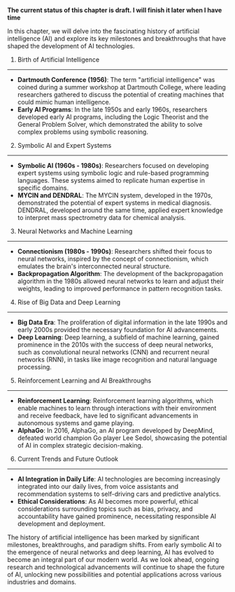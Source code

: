 **The current status of this chapter is draft. I will finish it later when I have time**

In this chapter, we will delve into the fascinating history of artificial intelligence (AI) and explore its key milestones and breakthroughs that have shaped the development of AI technologies.

1. Birth of Artificial Intelligence
-----------------------------------

* **Dartmouth Conference (1956)**: The term "artificial intelligence" was coined during a summer workshop at Dartmouth College, where leading researchers gathered to discuss the potential of creating machines that could mimic human intelligence.
* **Early AI Programs**: In the late 1950s and early 1960s, researchers developed early AI programs, including the Logic Theorist and the General Problem Solver, which demonstrated the ability to solve complex problems using symbolic reasoning.

2. Symbolic AI and Expert Systems
---------------------------------

* **Symbolic AI (1960s - 1980s)**: Researchers focused on developing expert systems using symbolic logic and rule-based programming languages. These systems aimed to replicate human expertise in specific domains.
* **MYCIN and DENDRAL**: The MYCIN system, developed in the 1970s, demonstrated the potential of expert systems in medical diagnosis. DENDRAL, developed around the same time, applied expert knowledge to interpret mass spectrometry data for chemical analysis.

3. Neural Networks and Machine Learning
---------------------------------------

* **Connectionism (1980s - 1990s)**: Researchers shifted their focus to neural networks, inspired by the concept of connectionism, which emulates the brain's interconnected neural structure.
* **Backpropagation Algorithm**: The development of the backpropagation algorithm in the 1980s allowed neural networks to learn and adjust their weights, leading to improved performance in pattern recognition tasks.

4. Rise of Big Data and Deep Learning
-------------------------------------

* **Big Data Era**: The proliferation of digital information in the late 1990s and early 2000s provided the necessary foundation for AI advancements.
* **Deep Learning**: Deep learning, a subfield of machine learning, gained prominence in the 2010s with the success of deep neural networks, such as convolutional neural networks (CNN) and recurrent neural networks (RNN), in tasks like image recognition and natural language processing.

5. Reinforcement Learning and AI Breakthroughs
----------------------------------------------

* **Reinforcement Learning**: Reinforcement learning algorithms, which enable machines to learn through interactions with their environment and receive feedback, have led to significant advancements in autonomous systems and game playing.
* **AlphaGo**: In 2016, AlphaGo, an AI program developed by DeepMind, defeated world champion Go player Lee Sedol, showcasing the potential of AI in complex strategic decision-making.

6. Current Trends and Future Outlook
------------------------------------

* **AI Integration in Daily Life**: AI technologies are becoming increasingly integrated into our daily lives, from voice assistants and recommendation systems to self-driving cars and predictive analytics.
* **Ethical Considerations**: As AI becomes more powerful, ethical considerations surrounding topics such as bias, privacy, and accountability have gained prominence, necessitating responsible AI development and deployment.

The history of artificial intelligence has been marked by significant milestones, breakthroughs, and paradigm shifts. From early symbolic AI to the emergence of neural networks and deep learning, AI has evolved to become an integral part of our modern world. As we look ahead, ongoing research and technological advancements will continue to shape the future of AI, unlocking new possibilities and potential applications across various industries and domains.
